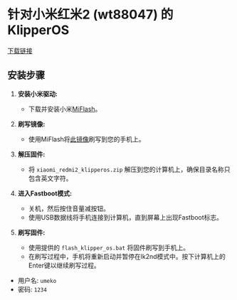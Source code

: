 # 针对小米红米2 (wt88047) 的KlipperOS
[下载链接](https://github.com/umeiko/KlipperPhonesLinux/releases/tag/Xiaomi_Redmi2)

## 安装步骤

1. **安装小米驱动:**
   - 下载并安装小米[MiFlash](https://cdn.alsgp0.fds.api.mi-img.com/micomm/MiFlash2020-3-14-0.rar)。

2. **刷写镜像:**
   - 使用MiFlash将[此镜像](https://github.com/umeiko/lk2nd/releases/tag/wt86047_pro_images)刷写到您的手机上。

3. **解压固件:**
   - 将 `xiaomi_redmi2_klipperos.zip` 解压到您的计算机上，确保目录名称只包含英文字符。

4. **进入Fastboot模式:**
   - 关机，然后按住音量减按钮。
   - 使用USB数据线将手机连接到计算机，直到屏幕上出现Fastboot标志。

5. **刷写固件:**
   - 使用提供的 `flash_klipper_os.bat` 将固件刷写到手机上。
   - 在刷写过程中，手机将重新启动并暂停在lk2nd模式中。按下计算机上的Enter键以继续刷写过程。

- 用户名: `umeko`
- 密码: `1234`
